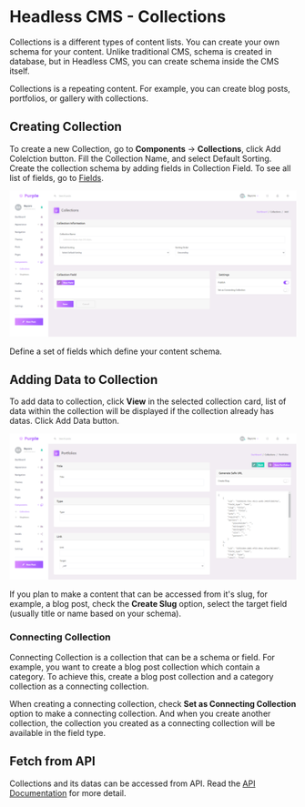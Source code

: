 # Headless CMS - Collections

Collections is a different types of content lists. You can create your own schema for your content. Unlike traditional CMS, schema is created in database, but in Headless CMS, you can create schema inside the CMS itself.

Collections is a repeating content. For example, you can create blog posts, portfolios, or gallery with collections. 

## Creating Collection

To create a new Collection, go to **Components** → **Collections**, click Add Colelction button. Fill the Collection Name, and select Default Sorting. Create the collection schema by adding fields in Collection Field. To see all list of fields, go to [Fields](fields.md).

![Add New Collection](_media/add-new-collection.png)

Define a set of fields which define your content schema.

## Adding Data to Collection

To add data to collection, click **View** in the selected collection card, list of data within the collection will be displayed if the collection already has datas. Click Add Data button.

![Add Data to Collection](_media/add-data-to-collection.png)

If you plan to make a content that can be accessed from it's slug, for example, a blog post, check the **Create Slug** option, select the target field (usually title or name based on your schema).

### Connecting Collection

Connecting Collection is a collection that can be a schema or field. For example, you want to create a blog post collection which contain a category. To achieve this, create a blog post collection and a category collection as a connecting collection.

When creating a connecting collection, check **Set as Connecting Collection** option to make a connecting collection. And when you create another collection, the collection you created as a connecting collection will be available in the field type.

## Fetch from API

Collections and its datas can be accessed from API. Read the [API Documentation](https://documenter.getpostman.com/view/13404470/Tzm8FFSv#2c598308-816b-429c-9b12-211f1534355e) for more detail. 


